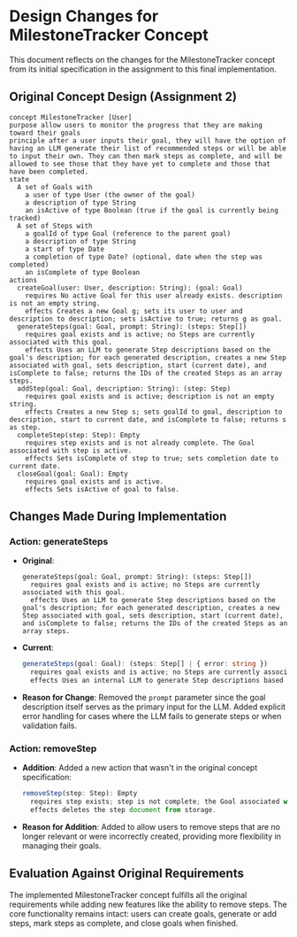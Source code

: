 # Design Changes for MilestoneTracker Concept

This document reflects on the changes for the MilestoneTracker concept from its initial specification in the assignment to this final implementation.

## Original Concept Design (Assignment 2)

```
concept MilestoneTracker [User]
purpose allow users to monitor the progress that they are making toward their goals
principle after a user inputs their goal, they will have the option of having an LLM generate their list of recommended steps or will be able to input their own. They can then mark steps as complete, and will be allowed to see those that they have yet to complete and those that have been completed.
state 
  A set of Goals with
    a user of type User (the owner of the goal)
    a description of type String
    an isActive of type Boolean (true if the goal is currently being tracked)
  A set of Steps with
    a goalId of type Goal (reference to the parent goal)
    a description of type String
    a start of type Date
    a completion of type Date? (optional, date when the step was completed)
    an isComplete of type Boolean
actions
  createGoal(user: User, description: String): (goal: Goal)
    requires No active Goal for this user already exists. description is not an empty string.
    effects Creates a new Goal g; sets its user to user and description to description; sets isActive to true; returns g as goal.
  generateSteps(goal: Goal, prompt: String): (steps: Step[])
    requires goal exists and is active; no Steps are currently associated with this goal.
    effects Uses an LLM to generate Step descriptions based on the goal's description; for each generated description, creates a new Step associated with goal, sets description, start (current date), and isComplete to false; returns the IDs of the created Steps as an array steps.
  addStep(goal: Goal, description: String): (step: Step)
    requires goal exists and is active; description is not an empty string.
    effects Creates a new Step s; sets goalId to goal, description to description, start to current date, and isComplete to false; returns s as step.
  completeStep(step: Step): Empty
    requires step exists and is not already complete. The Goal associated with step is active.
    effects Sets isComplete of step to true; sets completion date to current date.
  closeGoal(goal: Goal): Empty
    requires goal exists and is active.
    effects Sets isActive of goal to false.
```

## Changes Made During Implementation

### Action: generateSteps
- **Original**: 
  ```
  generateSteps(goal: Goal, prompt: String): (steps: Step[])
    requires goal exists and is active; no Steps are currently associated with this goal.
    effects Uses an LLM to generate Step descriptions based on the goal's description; for each generated description, creates a new Step associated with goal, sets description, start (current date), and isComplete to false; returns the IDs of the created Steps as an array steps.
  ```
- **Current**: 
  ```typescript
  generateSteps(goal: Goal): (steps: Step[] | { error: string })
    requires goal exists and is active; no Steps are currently associated with this goal.
    effects Uses an internal LLM to generate Step descriptions based on the goal's description; for each generated description, creates a new Step associated with goal, sets description, start (current date), and isComplete to false; returns the IDs of the created Steps as an array steps.
  ```
- **Reason for Change**: Removed the `prompt` parameter since the goal description itself serves as the primary input for the LLM. Added explicit error handling for cases where the LLM fails to generate steps or when validation fails.

### Action: removeStep
- **Addition**: Added a new action that wasn't in the original concept specification:
  ```typescript
  removeStep(step: Step): Empty
    requires step exists; step is not complete; the Goal associated with step is active.
    effects deletes the step document from storage.
  ```
- **Reason for Addition**: Added to allow users to remove steps that are no longer relevant or were incorrectly created, providing more flexibility in managing their goals.

## Evaluation Against Original Requirements

The implemented MilestoneTracker concept fulfills all the original requirements while adding new features like the ability to remove steps. The core functionality remains intact: users can create goals, generate or add steps, mark steps as complete, and close goals when finished.